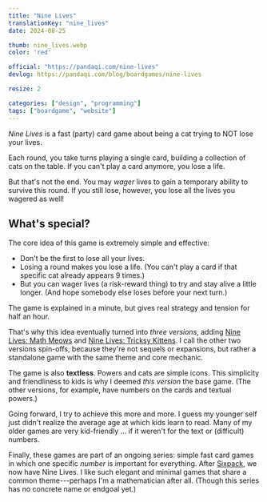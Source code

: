 ```yaml
---
title: "Nine Lives"
translationKey: "nine_lives"
date: 2024-08-25

thumb: nine_lives.webp
color: 'red'

official: "https://pandaqi.com/nine-lives"
devlog: https://pandaqi.com/blog/boardgames/nine-lives

resize: 2

categories: ["design", "programming"]
tags: ["boardgame", "website"]
---
```


_Nine Lives_ is a fast (party) card game about being a cat trying to NOT lose your lives.

Each round, you take turns playing a single card, building a collection of cats on the table. If you can't play a card anymore, you lose a life. 

But that's not the end. You may _wager_ lives to gain a temporary ability to survive this round. If you still lose, however, you lose all the lives you wagered as well!

## What's special?

The core idea of this game is extremely simple and effective:
* Don't be the first to lose all your lives.
* Losing a round makes you lose a life. (You can't play a card if that specific cat already appears 9 times.)
* But you can wager lives (a risk-reward thing) to try and stay alive a little longer. (And hope somebody else loses before your next turn.)

The game is explained in a minute, but gives real strategy and tension for half an hour.

That's why this idea eventually turned into _three versions_, adding [Nine Lives: Math Meows](/en/design/boardgame/nine-lives-math-meows) and [Nine Lives: Tricksy Kittens](/en/design/boardgame/nine-lives-tricksy-kittens). I call the other two versions spin-offs, because they're not sequels or expansions, but rather a standalone game with the same theme and core mechanic.

The game is also **textless**. Powers and cats are simple icons. This simplicity and friendliness to kids is why I deemed _this version_ the base game. (The other versions, for example, have numbers on the cards and textual powers.)

Going forward, I try to achieve this more and more. I guess my younger self just didn't realize the average age at which kids learn to read. Many of my older games are very kid-friendly ... if it weren't for the text or (difficult) numbers.

Finally, these games are part of an ongoing series: simple fast card games in which one specific _number_ is important for everything. After [Sixpack](/en/design/boardgame/sixpack), we now have Nine Lives. I like such elegant and minimal games that share a common theme---perhaps I'm a mathematician after all. (Though this series has no concrete name or endgoal yet.)